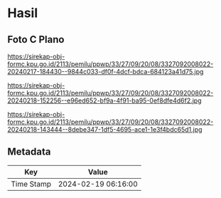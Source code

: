 # Hasil

## Foto C Plano

https://sirekap-obj-formc.kpu.go.id/2113/pemilu/ppwp/33/27/09/20/08/3327092008022-20240217-184430--9844c033-df0f-4dcf-bdca-684123a41d75.jpg

https://sirekap-obj-formc.kpu.go.id/2113/pemilu/ppwp/33/27/09/20/08/3327092008022-20240218-152256--e96ed652-bf9a-4f91-ba95-0ef8dfe4d6f2.jpg

https://sirekap-obj-formc.kpu.go.id/2113/pemilu/ppwp/33/27/09/20/08/3327092008022-20240218-143444--8debe347-1df5-4695-ace1-1e3f4bdc65d1.jpg


## Metadata

| Key        | Value               |
| ---------- | ------------------- |
| Time Stamp | 2024-02-19 06:16:00 |



